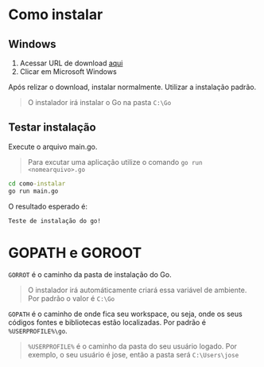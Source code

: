 # Como instalar

## Windows

1. Acessar URL de download [aqui](https://golang.org/dl/)
2. Clicar em Microsoft Windows

Após relizar o download, instalar normalmente. Utilizar a instalação padrão.

> O instalador irá instalar o Go na pasta `C:\Go`

## Testar instalação

Execute o arquivo main.go.

> Para excutar uma aplicação utilize o comando `go run <nomearquivo>.go`

```cmd
cd como-instalar
go run main.go
```

O resultado esperado é:

```cmd 
Teste de instalação do go!
```

# GOPATH e GOROOT

`GORROT` é o caminho da pasta de instalação do Go.

> O instalador irá automáticamente criará essa variável de ambiente. Por padrão o valor é `C:\Go`

`GOPATH` é o caminho de onde fica seu workspace, ou seja, onde os seus códigos fontes e bibliotecas estão localizadas. Por padrão é `%USERPROFILE%\go`.

> `%USERPROFILE%` é o caminho da pasta do seu usuário logado. Por exemplo, o seu usuário é jose, então a pasta será `C:\Users\jose`